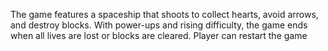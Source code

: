 The game features a spaceship that shoots to collect hearts, avoid arrows, and destroy blocks. 
With power-ups and rising difficulty, 
the game ends when all lives are lost or blocks are cleared. Player can restart the game
